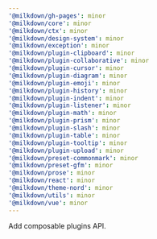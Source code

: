 ```yaml
---
'@milkdown/gh-pages': minor
'@milkdown/core': minor
'@milkdown/ctx': minor
'@milkdown/design-system': minor
'@milkdown/exception': minor
'@milkdown/plugin-clipboard': minor
'@milkdown/plugin-collaborative': minor
'@milkdown/plugin-cursor': minor
'@milkdown/plugin-diagram': minor
'@milkdown/plugin-emoji': minor
'@milkdown/plugin-history': minor
'@milkdown/plugin-indent': minor
'@milkdown/plugin-listener': minor
'@milkdown/plugin-math': minor
'@milkdown/plugin-prism': minor
'@milkdown/plugin-slash': minor
'@milkdown/plugin-table': minor
'@milkdown/plugin-tooltip': minor
'@milkdown/plugin-upload': minor
'@milkdown/preset-commonmark': minor
'@milkdown/preset-gfm': minor
'@milkdown/prose': minor
'@milkdown/react': minor
'@milkdown/theme-nord': minor
'@milkdown/utils': minor
'@milkdown/vue': minor
---
```


Add composable plugins API.

